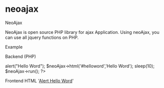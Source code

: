 neoajax
=======

NeoAjax

NeoAjax is open source PHP library for ajax Application. Using neoAjax, you can use all jquery functions on PHP. 

Example

Backend (PHP)
<?php

$neoAjax = new neoAjax();
$neoAjax->alert("Hello Word");
$neoAjax->html('#helloword','Hello Word');
sleep(10);
$neoAjax->run();

?>

Frontend
HTML
  '<a href="#" onclick="neoajax('ajax.php?islem=hello',{ });">Alert Hello Word</a>'
  <div id="helloword">
  </div>
